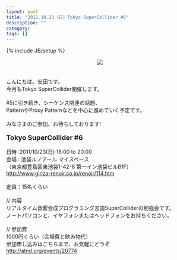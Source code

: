 ```yaml
---
layout: post
title: "2011.10.23（日）Tokyo SuperCollider #6"
description: ""
category: 
tags: []
---
```

{% include JB/setup %}

<div style="text-align: center;"><a href="http://1.bp.blogspot.com/-2Ge23zJCICI/ThXe40A7d-I/AAAAAAAAAEE/oHphAhEB3w4/s1600/tksc_300.jpg" imageanchor="1" style="margin-left: 1em; margin-right: 1em;"><img border="0" src="http://1.bp.blogspot.com/-2Ge23zJCICI/ThXe40A7d-I/AAAAAAAAAEE/oHphAhEB3w4/s1600/tksc_300.jpg" /></a></div><br /><br />こんにちは。安田です。<br />今月もTokyo SuperCollider開催します。<br /><br />#5に引き続き、シーケンス関連の話題、<br />PatternやProxy Patternなどを中心に進めていく予定です。<br /><br />みなさまのご参加、お待ちしております!<br /><br /><b><span class="Apple-style-span" style="font-size: large;">Tokyo SuperCollider #6</span></b><br /><br />日時 :2011/10/23(日) 18:00 to 20:00<br />会場 : 池袋ルノアール マイスペース<br />（東京都豊島区東池袋1-42-8 第一イン池袋ビルB1F）<br /><a href="http://www.ginza-renoir.co.jp/renoir/114.htm">http://www.ginza-renoir.co.jp/renoir/114.htm</a><br /><br />定員：15名くらい<br /><br />// 内容<br />リアルタイム音響合成プログラミング言語SuperColliderの勉強会です。<br />ノートパソコンと、イヤフォンまたはヘッドフォンをお持ちください。<br /><br />// 参加費<br />1000円くらい（会場費と飲み物代）<br />参加申し込みはこちらまで、お気軽にどうぞ<br /><a href="http://atnd.org/events/20774">http://atnd.org/events/20774</a>
